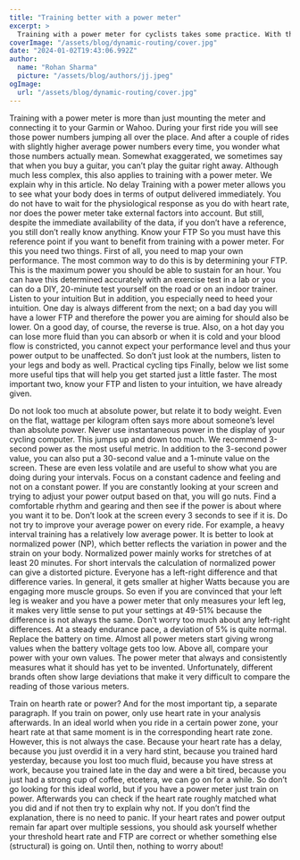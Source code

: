 ```yaml
---
title: "Training better with a power meter"
excerpt: >
  Training with a power meter for cyclists takes some practice. With these tips you will hit the ground running. Read all about it!
coverImage: "/assets/blog/dynamic-routing/cover.jpg"
date: "2024-01-02T19:43:06.992Z"
author:
  name: "Rohan Sharma"
  picture: "/assets/blog/authors/jj.jpeg"
ogImage:
  url: "/assets/blog/dynamic-routing/cover.jpg"
---
```


Training with a power meter is more than just mounting the meter and connecting it to your Garmin or Wahoo. During your first ride you will see those power numbers jumping all over the place. And after a couple of rides with slightly higher average power numbers every time, you wonder what those numbers actually mean. Somewhat exaggerated, we sometimes say that when you buy a guitar, you can’t play the guitar right away. Although much less complex, this also applies to training with a power meter. We explain why in this article.
No delay
Training with a power meter allows you to see what your body does in terms of output delivered immediately. You do not have to wait for the physiological response as you do with heart rate, nor does the power meter take external factors into account. But still, despite the immediate availability of the data, if you don’t have a reference, you still don’t really know anything.
Know your FTP
So you must have this reference point if you want to benefit from training with a power meter. For this you need two things. First of all, you need to map your own performance. The most common way to do this is by determining your FTP. This is the maximum power you should be able to sustain for an hour. You can have this determined accurately with an exercise test in a lab or you can do a DIY, 20-minute test yourself on the road or on an indoor trainer.
Listen to your intuition
But in addition, you especially need to heed your intuition. One day is always different from the next; on a bad day you will have a lower FTP and therefore the power you are aiming for should also be lower. On a good day, of course, the reverse is true. Also, on a hot day you can lose more fluid than you can absorb or when it is cold and your blood flow is constricted, you cannot expect your performance level and thus your power output to be unaffected. So don’t just look at the numbers, listen to your legs and body as well.
Practical cycling tips
Finally, below we list some more useful tips that will help you get started just a little faster. The most important two, know your FTP and listen to your intuition, we have already given.

Do not look too much at absolute power, but relate it to body weight. Even on the flat, wattage per kilogram often says more about someone’s level than absolute power.
Never use instantaneous power in the display of your cycling computer. This jumps up and down too much. We recommend 3-second power as the most useful metric.
In addition to the 3-second power value, you can also put a 30-second value and a 1-minute value on the screen. These are even less volatile and are useful to show what you are doing during your intervals.
Focus on a constant cadence and feeling and not on a constant power. If you are constantly looking at your screen and trying to adjust your power output based on that, you will go nuts. Find a comfortable rhythm and gearing and then see if the power is about where you want it to be. Don’t look at the screen every 3 seconds to see if it is.
Do not try to improve your average power on every ride. For example, a heavy interval training has a relatively low average power. It is better to look at normalized power (NP), which better reflects the variation in power and the strain on your body.
Normalized power mainly works for stretches of at least 20 minutes. For short intervals the calculation of normalized power can give a distorted picture.
Everyone has a left-right difference and that difference varies. In general, it gets smaller at higher Watts because you are engaging more muscle groups. So even if you are convinced that your left leg is weaker and you have a power meter that only measures your left leg, it makes very little sense to put your settings at 49-51% because the difference is not always the same. Don’t worry too much about any left-right differences. At a steady endurance pace, a deviation of 5% is quite normal.
Replace the battery on time. Almost all power meters start giving wrong values when the battery voltage gets too low.
Above all, compare your power with your own values. The power meter that always and consistently measures what it should has yet to be invented. Unfortunately, different brands often show large deviations that make it very difficult to compare the reading of those various meters.

Train on hearth rate or power?
And for the most important tip, a separate paragraph. If you train on power, only use heart rate in your analysis afterwards. In an ideal world when you ride in a certain power zone, your heart rate at that same moment is in the corresponding heart rate zone. However, this is not always the case. Because your heart rate has a delay, because you just overdid it in a very hard stint, because you trained hard yesterday, because you lost too much fluid, because you have stress at work, because you trained late in the day and were a bit tired, because you just had a strong cup of coffee, etcetera, we can go on for a while. So don’t go looking for this ideal world, but if you have a power meter just train on power. Afterwards you can check if the heart rate roughly matched what you did and if not then try to explain why not. If you don’t find the explanation, there is no need to panic. If your heart rates and power output remain far apart over multiple sessions, you should ask yourself whether your threshold heart rate and FTP are correct or whether something else (structural) is going on. Until then, nothing to worry about!